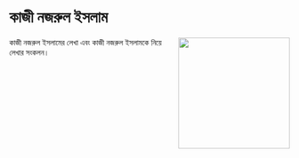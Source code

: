 # কাজী নজরুল ইসলাম
<img src="https://tahmid02016.github.io/nazrul/img/Kazi_Nazrul_Islam.jpeg" align="right" width="200" height="200">
কাজী নজরুল ইসলামের লেখা এবং কাজী নজরুল ইসলামকে নিয়ে লেখার সংকলন।
